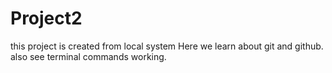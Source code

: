 # Project2
this project is created from local system
Here we learn about git and github.
also see terminal commands working.
